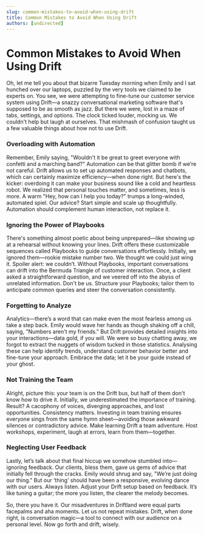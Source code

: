 ```yaml
---
slug: common-mistakes-to-avoid-when-using-drift
title: Common Mistakes to Avoid When Using Drift
authors: [undirected]
---
```


# Common Mistakes to Avoid When Using Drift

Oh, let me tell you about that bizarre Tuesday morning when Emily and I sat hunched over our laptops, puzzled by the very tools we claimed to be experts on. You see, we were attempting to fine-tune our customer service system using Drift—a snazzy conversational marketing software that's supposed to be as smooth as jazz. But there we were, lost in a maze of tabs, settings, and options. The clock ticked louder, mocking us. We couldn't help but laugh at ourselves. That mishmash of confusion taught us a few valuable things about how not to use Drift.

### Overloading with Automation

Remember, Emily saying, "Wouldn't it be great to greet everyone with confetti and a marching band?" Automation can be that glitter bomb if we’re not careful. Drift allows us to set up automated responses and chatbots, which can certainly maximize efficiency—when done right. But here's the kicker: overdoing it can make your business sound like a cold and heartless robot. We realized that personal touches matter, and sometimes, less is more. A warm "Hey, how can I help you today?" trumps a long-winded, automated spiel. Our advice? Start simple and scale up thoughtfully. Automation should complement human interaction, not replace it.

### Ignoring the Power of Playbooks

There's something almost poetic about being unprepared—like showing up at a rehearsal without knowing your lines. Drift offers these customizable sequences called Playbooks to guide conversations effortlessly. Initially, we ignored them—rookie mistake number two. We thought we could just wing it. Spoiler alert: we couldn’t. Without Playbooks, important conversations can drift into the Bermuda Triangle of customer interaction. Once, a client asked a straightforward question, and we veered off into the abyss of unrelated information. Don't be us. Structure your Playbooks; tailor them to anticipate common queries and steer the conversation consistently.

### Forgetting to Analyze

Analytics—there’s a word that can make even the most fearless among us take a step back. Emily would wave her hands as though shaking off a chill, saying, "Numbers aren't my friends." But Drift provides detailed insights into your interactions—data gold, if you will. We were so busy chatting away, we forgot to extract the nuggets of wisdom tucked in those statistics. Analysing these can help identify trends, understand customer behavior better and fine-tune your approach. Embrace the data; let it be your guide instead of your ghost.

### Not Training the Team

Alright, picture this: your team is on the Drift bus, but half of them don't know how to drive it. Initially, we underestimated the importance of training. Result? A cacophony of voices, diverging approaches, and lost opportunities. Consistency matters. Investing in team training ensures everyone sings from the same hymn sheet—avoiding those awkward silences or contradictory advice. Make learning Drift a team adventure. Host workshops, experiment, laugh at errors, learn from them—together.

### Neglecting User Feedback

Lastly, let’s talk about that final hiccup we somehow stumbled into—ignoring feedback. Our clients, bless them, gave us gems of advice that initially fell through the cracks. Emily would shrug and say, "We’re just doing our thing." But our ‘thing’ should have been a responsive, evolving dance with our users. Always listen. Adjust your Drift setup based on feedback. It’s like tuning a guitar; the more you listen, the clearer the melody becomes.

So, there you have it. Our misadventures in Driftland were equal parts facepalms and aha moments. Let us not repeat mistakes. Drift, when done right, is conversation magic—a tool to connect with our audience on a personal level. Now go forth and drift, wisely.